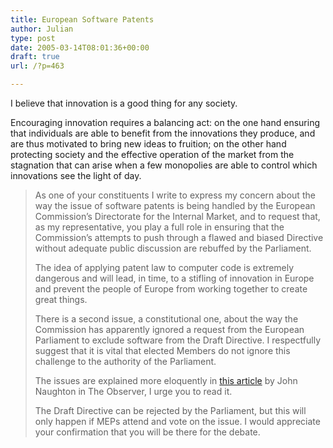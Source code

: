 ```yaml
---
title: European Software Patents
author: Julian
type: post
date: 2005-03-14T08:01:36+00:00
draft: true
url: /?p=463

---
```

I believe that innovation is a good thing for any society.

Encouraging innovation requires a balancing act: on the one hand ensuring that individuals are able to benefit from the innovations they produce, and are thus motivated to bring new ideas to fruition; on the other hand protecting society and the effective operation of the market from the stagnation that can arise when a few monopolies are able to control which innovations see the light of day.

> As one of your constituents I write to express my concern about the way the issue of software patents is being handled by the European Commission&#8217;s Directorate for the Internal Market, and to request that, as my representative, you play a full role in ensuring that the Commission&#8217;s attempts to push through a flawed and biased Directive without adequate public discussion are rebuffed by the Parliament.
> 
> The idea of applying patent law to computer code is extremely dangerous and will lead, in time, to a stifling of innovation in Europe and prevent the people of Europe from working together to create great things.
> 
> There is a second issue, a constitutional one, about the way the Commission has apparently ignored a request from the European Parliament to exclude software from the Draft Directive. I respectfully suggest that it is vital that elected Members do not ignore this challenge to the authority of the Parliament.
> 
> The issues are explained more eloquently in [this article][1] by John Naughton in The Observer, I urge you to read it.
> 
> The Draft Directive can be rejected by the Parliament, but this will only happen if MEPs attend and vote on the issue. I would appreciate your confirmation that you will be there for the debate.

 [1]: http://observer.guardian.co.uk/business/story/0,6903,1436170,00.html